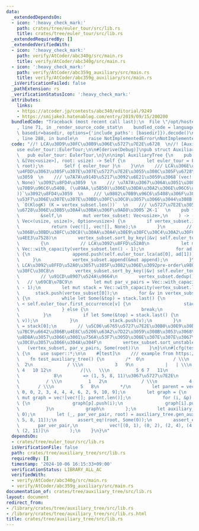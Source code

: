```yaml
---
data:
  _extendedDependsOn:
  - icon: ':heavy_check_mark:'
    path: crates/tree/euler_tour/src/lib.rs
    title: crates/tree/euler_tour/src/lib.rs
  _extendedRequiredBy: []
  _extendedVerifiedWith:
  - icon: ':heavy_check_mark:'
    path: verify/AtCoder/abc340g/src/main.rs
    title: verify/AtCoder/abc340g/src/main.rs
  - icon: ':heavy_check_mark:'
    path: verify/AtCoder/abc359g_auxiliary/src/main.rs
    title: verify/AtCoder/abc359g_auxiliary/src/main.rs
  _isVerificationFailed: false
  _pathExtension: rs
  _verificationStatusIcon: ':heavy_check_mark:'
  attributes:
    links:
    - https://atcoder.jp/contests/abc340/editorial/9249
    - https://smijake3.hatenablog.com/entry/2019/09/15/200200
  bundledCode: "Traceback (most recent call last):\n  File \"/opt/hostedtoolcache/Python/3.10.15/x64/lib/python3.10/site-packages/onlinejudge_verify/documentation/build.py\"\
    , line 71, in _render_source_code_stat\n    bundled_code = language.bundle(stat.path,\
    \ basedir=basedir, options={'include_paths': [basedir]}).decode()\n  File \"/opt/hostedtoolcache/Python/3.10.15/x64/lib/python3.10/site-packages/onlinejudge_verify/languages/rust.py\"\
    , line 288, in bundle\n    raise NotImplementedError\nNotImplementedError\n"
  code: "//! LCA\u30D9\u30FC\u30B9\u306E\u5727\u7E2E\u6728  \n//! [Auxiliary Tree](https://atcoder.jp/contests/abc340/editorial/9249)\n\
    use euler_tour::EulerTour;\n\n#[derive(Debug)]\npub struct AuxiliaryTree {\n \
    \   pub euler_tour: EulerTour,\n}\n\nimpl AuxiliaryTree {\n    pub fn new(graph:\
    \ &[Vec<usize>], root: usize) -> Self {\n        let euler_tour = EulerTour::new(graph,\
    \ root);\n        Self { euler_tour }\n    }\n\n    /// LCA\u306E\u95A2\u4FC2\u3092\
    \u4FDD\u3063\u305F\u307E\u307E\u5727\u7E2E\u3055\u308C\u305F\u6728\u3092\u8FD4\
    \u3059  \n    /// \u7A7A\u914D\u5217\u3092\u6E21\u3059\u3068`(vec![], vec![],\
    \ None)`\u3092\u8FD4\u3059  \n    /// \u7A7A\u3067\u306A\u3051\u308C\u3070`(\u9802\
    \u70B9\u96C6\u5408, (\u89AA,\u5B50)\u306E\u30DA\u30A2\u306E\u96C6\u5408, Some(\u6839\
    ))`\u3092\u8FD4\u3059  \n    /// \u9802\u70B9\u96C6\u5408\u306F\u305D\u306E\u756A\
    \u53F7\u306E\u307E\u307E\u30BD\u30FC\u30C8\u3057\u3066\u3044\u308B  \n    ///\
    \ `O(KlogK) (K = vertex_subset.len())`  \n    /// \u5727\u7E2E\u3055\u308C\u305F\
    \u6728\u306E\u30B5\u30A4\u30BA\u306F\u9AD8\u3005`2K-1`  \n    pub fn gen_auxiliary_tree(\n\
    \        &self,\n        mut vertex_subset: Vec<usize>,\n    ) -> (Vec<usize>,\
    \ Vec<(usize, usize)>, Option<usize>) {\n        if vertex_subset.is_empty() {\n\
    \            return (vec![], vec![], None);\n        }\n        // pre-order\u9806\
    \u306B\u30BD\u30FC\u30C8(\u30AA\u30A4\u30E9\u30FC\u30C4\u30A2\u30FC\u306Efirst_occurrence\u3067\
    \u4EE3\u7528)\n        vertex_subset.sort_by_key(|&v| self.euler_tour.first_occurrence[v]);\n\
    \        {\n            // LCA\u3092\u8FFD\u52A0\n            let mut append =\
    \ Vec::with_capacity(vertex_subset.len() - 1);\n            for ad in vertex_subset.windows(2)\
    \ {\n                append.push(self.euler_tour.lca(ad[0], ad[1]));\n       \
    \     }\n            vertex_subset.append(&mut append);\n        }\n        //\
    \ LCA\u3092\u8FFD\u52A0\u3057\u305F\u3082\u306E\u3092pre-order\u9806\u306B\u30BD\
    \u30FC\u30C8\n        vertex_subset.sort_by_key(|&v| self.euler_tour.first_occurrence[v]);\n\
    \        // \u91CD\u8907\u524A\u9664\n        vertex_subset.dedup();\n\n     \
    \   // \u69CB\u7BC9\n        let mut par_v_pairs = Vec::with_capacity(vertex_subset.len()\
    \ - 1);\n        let mut stack = Vec::with_capacity(vertex_subset.len());\n  \
    \      stack.push(vertex_subset[0]);\n        for &v in vertex_subset.iter().skip(1)\
    \ {\n            while let Some(&top) = stack.last() {\n                if self.euler_tour.last_occurrence[top]\
    \ < self.euler_tour.first_occurrence[v] {\n                    stack.pop();\n\
    \                } else {\n                    break;\n                }\n   \
    \         }\n            if let Some(&top) = stack.last() {\n                par_v_pairs.push((top,\
    \ v));\n            }\n            stack.push(v);\n        }\n        let root\
    \ = stack[0];\n        // \u5C06\u6765\u5727\u7E2E\u30B0\u30E9\u30D5\u306E\u69CB\
    \u7BC9\u6642\u306B\u4E8C\u5206\u63A2\u7D22\u3059\u308B\u3053\u3068\u3092\u898B\
    \u8D8A\u3057\u3066\u3001\u756A\u53F7\u305D\u306E\u307E\u307E\u3067\u30BD\u30FC\
    \u30C8\u3057\u3066\u304A\u304F\n        vertex_subset.sort_unstable();\n     \
    \   (vertex_subset, par_v_pairs, Some(root))\n    }\n}\n\n#[cfg(test)]\nmod test\
    \ {\n    use super::*;\n\n    #[test]\n    /// example from https://smijake3.hatenablog.com/entry/2019/09/15/200200\n\
    \    fn test_auxiliary_tree() {\n        /*  0\n           / \\\n          1 \
    \  2\n             / \\\n            3   9\n            |   | \\\n           \
    \ 4   10 12\n           /|\\   \\\n          5 6 7   11\n              \\\n  \
    \             8\n        => (1, 5, 8, 11)\u3067\u5727\u7E2E\n            0\n \
    \          / \\\n          1   2\n             / \\\n            4   11\n    \
    \       / \\\n          5   8\n        */\n        let parent = vec![usize::MAX,\
    \ 0, 0, 2, 3, 4, 4, 4, 6, 2, 9, 10, 9];\n        let graph = {\n            let\
    \ mut graph = vec![vec![]; parent.len()];\n            for (i, &p) in parent.iter().enumerate().skip(1)\
    \ {\n                graph[p].push(i);\n                graph[i].push(p);\n  \
    \          }\n            graph\n        };\n        let auxiliary_tree = AuxiliaryTree::new(&graph,\
    \ 0);\n        let (_, par_ver_pair, root) = auxiliary_tree.gen_auxiliary_tree(vec![1,\
    \ 5, 8, 11]);\n        assert_eq!(root, Some(0));\n        assert_eq!(\n     \
    \       par_ver_pair,\n            vec![(0, 1), (0, 2), (2, 4), (4, 5), (4, 8),\
    \ (2, 11)]\n        );\n    }\n}\n"
  dependsOn:
  - crates/tree/euler_tour/src/lib.rs
  isVerificationFile: false
  path: crates/tree/auxiliary_tree/src/lib.rs
  requiredBy: []
  timestamp: '2024-10-06 16:15:33+09:00'
  verificationStatus: LIBRARY_ALL_AC
  verifiedWith:
  - verify/AtCoder/abc340g/src/main.rs
  - verify/AtCoder/abc359g_auxiliary/src/main.rs
documentation_of: crates/tree/auxiliary_tree/src/lib.rs
layout: document
redirect_from:
- /library/crates/tree/auxiliary_tree/src/lib.rs
- /library/crates/tree/auxiliary_tree/src/lib.rs.html
title: crates/tree/auxiliary_tree/src/lib.rs
---
```

